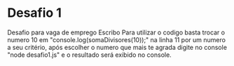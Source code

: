# Desafio 1
Desafio para vaga de emprego Escribo
Para utilizar o codigo basta trocar o numero 10 em "console.log(somaDivisores(10));" na linha 11 por um numero a seu critério, após escolher o numero que mais te agrada digite no console "node desafio1.js" e o resultado será exibido no console.

